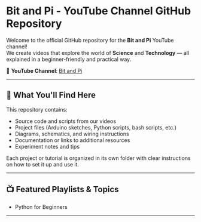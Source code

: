 # Bit and Pi - YouTube Channel GitHub Repository

Welcome to the official GitHub repository for the **Bit and Pi** YouTube channel!  
We create videos that explore the world of **Science** and **Technology** — all explained in a beginner-friendly and practical way.

🔗 **YouTube Channel**: [Bit and Pi](https://www.youtube.com/@BitAndPi)

---

## 📌 What You'll Find Here

This repository contains:

- Source code and scripts from our videos
- Project files (Arduino sketches, Python scripts, bash scripts, etc.)
- Diagrams, schematics, and wiring instructions
- Documentation or links to additional resources
- Experiment notes and tips

Each project or tutorial is organized in its own folder with clear instructions on how to set it up and use it.

---

## 📺 Featured Playlists & Topics
- Python for Beginners

---
